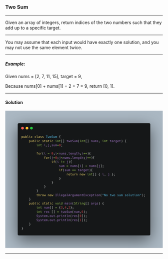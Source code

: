 ### Two Sum 

-------

Given an array of integers, return indices of the two numbers such that they add up to a specific target.

-------
You may assume that each input would have exactly one solution, and you may not use the same element twice.

-------

##### Example:

Given nums = [2, 7, 11, 15], target = 9,

Because nums[0] + nums[1] = 2 + 7 = 9,
return [0, 1].

----------

#### Solution

![](carbon.png)

----


